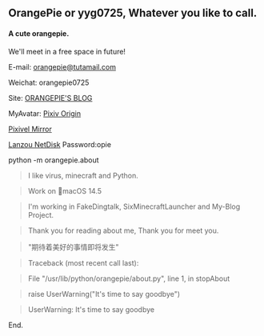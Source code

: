 ## OrangePie or yyg0725, Whatever you like to call.

#### A cute orangepie.

We'll meet in a free space in future!

E-mail: orangepie@tutamail.com

Weichat: orangepie0725

Site: [ORANGEPIE'S BLOG](yyg0725.xyz)

MyAvatar: [Pixiv Origin](https://www.pixiv.net/artworks/118573292)

[Pixivel Mirror](https://pixivel.moe/illust/118573292)

[Lanzou NetDisk](https://orangepie.lanzout.com/b00tan0nna)
Password:opie

python -m orangepie.about

> I like virus, minecraft and Python.

> Work on 🍎macOS 14.5

> I'm working in FakeDingtalk, SixMinecraftLauncher and My-Blog Project.

> Thank you for reading about me, Thank you for meet you.

> "期待着美好的事情即将发生"

> Traceback (most recent call last):
 
>  File "/usr/lib/python/orangepie/about.py", line 1, in stopAbout
  
>    raise UserWarning("It's time to say goodbye")
    
> UserWarning: It's time to say goodbye



End.

<!---
yanyige0725/yanyige0725 is a ✨ special ✨ repository because its `README.md` (this file) appears on your GitHub profile.
You can click the Preview link to take a look at your changes.
--->
